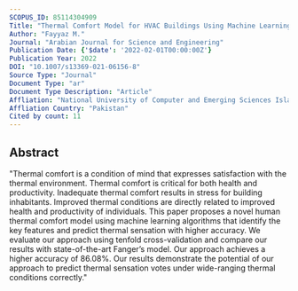 ```yaml
---
SCOPUS_ID: 85114304909
Title: "Thermal Comfort Model for HVAC Buildings Using Machine Learning"
Author: "Fayyaz M."
Journal: "Arabian Journal for Science and Engineering"
Publication Date: {'$date': '2022-02-01T00:00:00Z'}
Publication Year: 2022
DOI: "10.1007/s13369-021-06156-8"
Source Type: "Journal"
Document Type: "ar"
Document Type Description: "Article"
Affliation: "National University of Computer and Emerging Sciences Islamabad"
Affliation Country: "Pakistan"
Cited by count: 11
---
```


## Abstract
"Thermal comfort is a condition of mind that expresses satisfaction with the thermal environment. Thermal comfort is critical for both health and productivity. Inadequate thermal comfort results in stress for building inhabitants. Improved thermal conditions are directly related to improved health and productivity of individuals. This paper proposes a novel human thermal comfort model using machine learning algorithms that identify the key features and predict thermal sensation with higher accuracy. We evaluate our approach using tenfold cross-validation and compare our results with state-of-the-art Fanger’s model. Our approach achieves a higher accuracy of 86.08%. Our results demonstrate the potential of our approach to predict thermal sensation votes under wide-ranging thermal conditions correctly."
